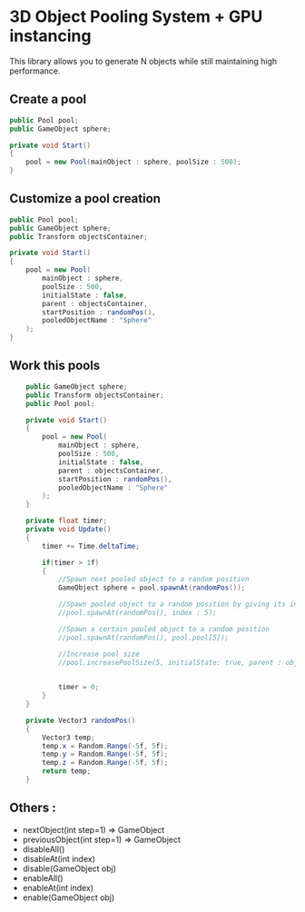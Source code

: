 # 3D Object Pooling System + GPU instancing
This library allows you to generate N objects while still maintaining high performance.

## Create a pool
```c#
public Pool pool;
public GameObject sphere;

private void Start()
{
    pool = new Pool(mainObject : sphere, poolSize : 500);
}
```

## Customize a pool creation
```c#
public Pool pool;
public GameObject sphere;
public Transform objectsContainer;

private void Start()
{
    pool = new Pool(
        mainObject : sphere, 
        poolSize : 500, 
        initialState : false, 
        parent : objectsContainer,
        startPosition : randomPos(),
        pooledObjectName : "Sphere"
    );
}
```

## Work this pools
```c#
    public GameObject sphere;
    public Transform objectsContainer;
    public Pool pool;

    private void Start()
    {
        pool = new Pool(
            mainObject : sphere, 
            poolSize : 500, 
            initialState : false, 
            parent : objectsContainer,
            startPosition : randomPos(),
            pooledObjectName : "Sphere"
        );
    }

    private float timer;
    private void Update()
    {
        timer += Time.deltaTime;

        if(timer > 1f)
        {
            //Spawn next pooled object to a random position
            GameObject sphere = pool.spawnAt(randomPos());

            //Spawn pooled object to a random position by giving its index
            //pool.spawnAt(randomPos(), index : 5);

            //Spawn a certain pooled object to a random position
            //pool.spawnAt(randomPos(), pool.pool[5]);

            //Increase pool size
            //pool.increasePoolSize(5, initialState: true, parent : objectsContainer);

            
            timer = 0;
        }
    }

    private Vector3 randomPos()
    {
        Vector3 temp;
        temp.x = Random.Range(-5f, 5f);
        temp.y = Random.Range(-5f, 5f);
        temp.z = Random.Range(-5f, 5f);
        return temp;
    }

```

## Others : 

- nextObject(int step=1) => GameObject
- previousObject(int step=1) => GameObject
- disableAll()
- disableAt(int index)
- disable(GameObject obj)
- enableAll()
- enableAt(int index)
- enable(GameObject obj)

